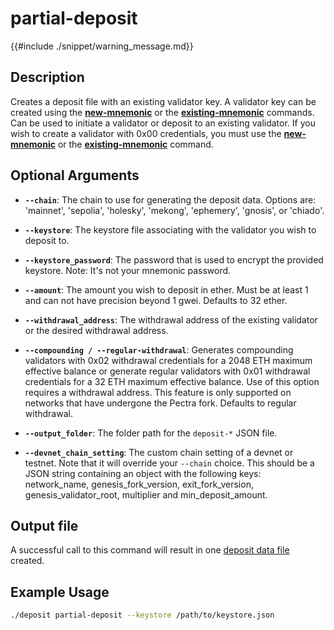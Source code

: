 # partial-deposit

{{#include ./snippet/warning_message.md}}

## Description
Creates a deposit file with an existing validator key. A validator key can be created using the **[new-mnemonic](new_mnemonic.md)** or the **[existing-mnemonic](existing_mnemonic.md)** commands. Can be used to initiate a validator or deposit to an existing validator.
If you wish to create a validator with 0x00 credentials, you must use the **[new-mnemonic](new_mnemonic.md)** or the **[existing-mnemonic](existing_mnemonic.md)** command.

## Optional Arguments

- **`--chain`**: The chain to use for generating the deposit data. Options are: 'mainnet', 'sepolia', 'holesky', 'mekong', 'ephemery', 'gnosis', or 'chiado'.

- **`--keystore`**: The keystore file associating with the validator you wish to deposit to.

- **`--keystore_password`**: The password that is used to encrypt the provided keystore. Note: It's not your mnemonic password. <span class="warning"></span>

- **`--amount`**: The amount you wish to deposit in ether. Must be at least 1 and can not have precision beyond 1 gwei. Defaults to 32 ether.

- **`--withdrawal_address`**: The withdrawal address of the existing validator or the desired withdrawal address.

- **`--compounding / --regular-withdrawal`**: Generates compounding validators with 0x02 withdrawal credentials for a 2048 ETH maximum effective balance or generate regular validators with 0x01 withdrawal credentials for a 32 ETH maximum effective balance. Use of this option requires a withdrawal address. This feature is only supported on networks that have undergone the Pectra fork. Defaults to regular withdrawal.

- **`--output_folder`**: The folder path for the `deposit-*` JSON file.

- **`--devnet_chain_setting`**: The custom chain setting of a devnet or testnet. Note that it will override your `--chain` choice. This should be a JSON string containing an object with the following keys: network_name, genesis_fork_version, exit_fork_version, genesis_validator_root, multiplier and min_deposit_amount.

## Output file
A successful call to this command will result in one [deposit data file](deposit_data_file.md) created.

## Example Usage

```sh
./deposit partial-deposit --keystore /path/to/keystore.json
```
